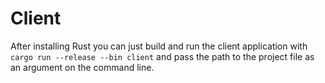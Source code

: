 # Client

After installing Rust you can just build and run the client application with ```cargo run --release --bin client``` and pass the path to the project file as an argument on the command line.
